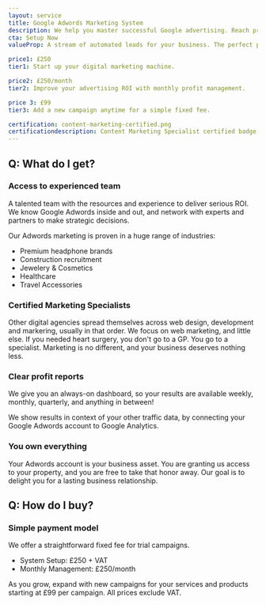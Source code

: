```yaml
---
layout: service
title: Google Adwords Marketing System
description: We help you master successful Google advertising. Reach prospects in the moment they need you most, on the most powerful ad platform in the world.
cta: Setup Now
valueProp: A stream of automated leads for your business. The perfect place to meet hot prospects at the moment they search for your service or product.

price1: £250
tier1: Start up your digital marketing machine.

price2: £250/month
tier2: Improve your advertising ROI with monthly profit management.

price 3: £99
tier3: Add a new campaign anytime for a simple fixed fee.

certification: content-marketing-certified.png
certificationdescription: Content Marketing Specialist certified badge
---
```

## Q: What do I get?

### Access to experienced team
A talented team with the resources and experience to deliver serious ROI. We know Google Adwords inside and out, and network with experts and partners to make strategic decisions.

Our Adwords marketing is proven in a huge range of industries:

- Premium headphone brands
- Construction recruitment
- Jewelery & Cosmetics
- Healthcare
- Travel Accessories

### Certified Marketing Specialists
Other digital agencies spread themselves across web design, development and markering, usually in that order. We focus on web marketing, and little else. If you needed heart surgery, you don't go to a GP. You go to a specialist. Marketing is no different, and your business deserves nothing less.

### Clear profit reports
We give you an always-on dashboard, so your results are available weekly, monthly, quarterly, and anything in between!

We show results in context of your other traffic data, by connecting your Google Adwords account to Google Analytics.

### You own everything
Your Adwords account is your business asset. You are granting us access to your property, and you are free to take that honor away. Our goal is to delight you for a lasting business relationship.

## Q: How do I buy?

### Simple payment model
We offer a straightforward fixed fee for trial campaigns.

- System Setup: £250 + VAT
- Monthly Management: £250/month

As you grow, expand with new campaigns for your services and products starting at £99 per campaign. All prices exclude VAT.